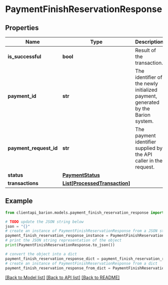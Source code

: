 # PaymentFinishReservationResponse


## Properties

Name | Type | Description | Notes
------------ | ------------- | ------------- | -------------
**is_successful** | **bool** | Result of the transaction. | [optional] 
**payment_id** | **str** | The identifier of the newly initialized payment, generated by the Barion system. | [optional] 
**payment_request_id** | **str** | The payment identifier supplied by the API caller in the request. | [optional] 
**status** | [**PaymentStatus**](PaymentStatus.md) |  | [optional] 
**transactions** | [**List[ProcessedTransaction]**](ProcessedTransaction.md) |  | [optional] 

## Example

```python
from clientapi_barion.models.payment_finish_reservation_response import PaymentFinishReservationResponse

# TODO update the JSON string below
json = "{}"
# create an instance of PaymentFinishReservationResponse from a JSON string
payment_finish_reservation_response_instance = PaymentFinishReservationResponse.from_json(json)
# print the JSON string representation of the object
print(PaymentFinishReservationResponse.to_json())

# convert the object into a dict
payment_finish_reservation_response_dict = payment_finish_reservation_response_instance.to_dict()
# create an instance of PaymentFinishReservationResponse from a dict
payment_finish_reservation_response_from_dict = PaymentFinishReservationResponse.from_dict(payment_finish_reservation_response_dict)
```
[[Back to Model list]](../README.md#documentation-for-models) [[Back to API list]](../README.md#documentation-for-api-endpoints) [[Back to README]](../README.md)


